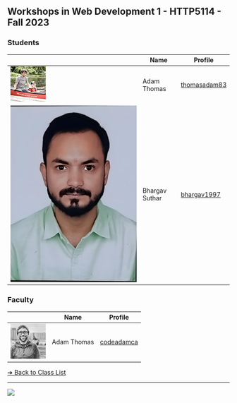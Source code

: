 <style>@import url("//readme.codeadam.ca/readme.css");</style>

## Workshops in Web Development 1 - HTTP5114 - Fall 2023

### Students

|                                          | Name        | Profile                               |
| ---------------------------------------- | ----------- | ------------------------------------- |
| ![thomasadam83](images/thomasadam83.jpg) | Adam Thomas | [thomasadam83](students/thomasadam83) |
| ![bhargav1997](images/bhargav1997.jpeg) | Bhargav Suthar | [bhargav1997](students/bhargav1997) |

### Faculty

|                                       | Name        | Profile                          |
| ------------------------------------- | ----------- | -------------------------------- |
| ![Adam Thomas](images/codeadamca.png) | Adam Thomas | [codeadamca](faculty/codeadamca) |

[&#10132; Back to Class List](/)

---

<a href="https://brickmmo.com">
<img src="https://brickmmo.com/images/brickmmo-logo-horizontal.jpg" width="100">
</a>
